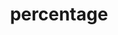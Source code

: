 ---
title: percentage
unicode_regular: \ebfc
unicode_bold: \ebfb
unicode_solid: \ebfd
unicode_brand: 
---